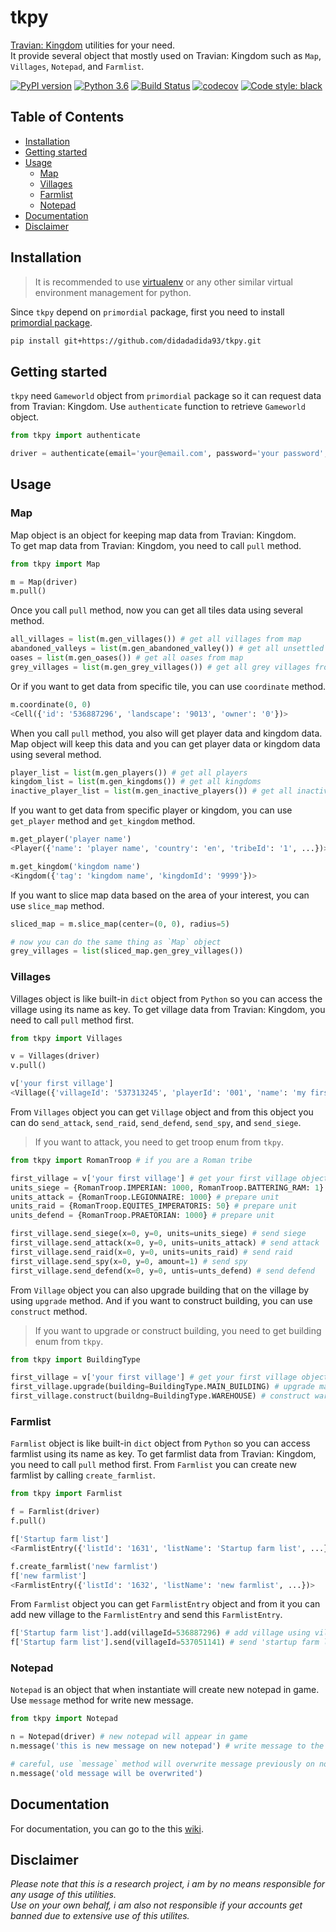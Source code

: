 # tkpy

[Travian: Kingdom](https://www.kingdoms.com) utilities for your need.  
It provide several object that mostly used on Travian: Kingdom such as `Map`, `Villages`, `Notepad`, and `Farmlist`.  

[![PyPI version](https://badge.fury.io/py/tkpy.svg)](https://pypi.org/project/tkpy/) [![Python 3.6](https://img.shields.io/badge/python-3.6+-blue.svg)](https://www.python.org/downloads/release/python-367/) [![Build Status](https://travis-ci.org/didadadida93/tkpy.svg?branch=master)](https://travis-ci.org/didadadida93/tkpy) [![codecov](https://codecov.io/gh/didadadida93/tkpy/branch/master/graph/badge.svg)](https://codecov.io/gh/didadadida93/tkpy) [![Code style: black](https://img.shields.io/badge/code%20style-black-000000.svg)](https://github.com/psf/black)  

## Table of Contents
* [Installation](https://github.com/didadadida93/tkpy#installation)
* [Getting started](https://github.com/didadadida93/tkpy#getting-started)
* [Usage](https://github.com/didadadida93/tkpy#usage)
    * [Map](https://github.com/didadadida93/tkpy#map)
    * [Villages](https://github.com/didadadida93/tkpy#villages)
    * [Farmlist](https://github.com/didadadida93/tkpy#farmlist)
    * [Notepad](https://github.com/didadadida93/tkpy#notepad)
* [Documentation](https://github.com/didadadida93/tkpy#documentation)
* [Disclaimer](https://github.com/didadadida93/tkpy#disclaimer)

## Installation

>It is recommended to use [virtualenv](https://docs.python-guide.org/dev/virtualenvs/) or any other similar virtual environment management for python.

Since `tkpy` depend on `primordial` package, first you need to install [primordial package](https://github.com/didadadida93/primordial).

```sh
pip install git+https://github.com/didadadida93/tkpy.git
```

## Getting started

`tkpy` need `Gameworld` object from `primordial` package so it can request data from Travian: Kingdom. Use `authenticate` function to retrieve `Gameworld` object.  

```python
from tkpy import authenticate

driver = authenticate(email='your@email.com', password='your password', gameworld='com12')
```  

## Usage
### Map

Map object is an object for keeping map data from Travian: Kingdom.  
To get map data from Travian: Kingdom, you need to call `pull` method.

```python
from tkpy import Map

m = Map(driver)
m.pull()
```

Once you call `pull` method, now you can get all tiles data using several method.

```python
all_villages = list(m.gen_villages()) # get all villages from map
abandoned_valleys = list(m.gen_abandoned_valley()) # get all unsettled tiles from map
oases = list(m.gen_oases()) # get all oases from map
grey_villages = list(m.gen_grey_villages()) # get all grey villages from map
```

Or if you want to get data from specific tile, you can use `coordinate` method.

```python
m.coordinate(0, 0)
<Cell({'id': '536887296', 'landscape': '9013', 'owner': '0'})>
```

When you call `pull` method, you also will get player data and kingdom data. Map object will keep this data and you can get player data or kingdom data using several method.

```python
player_list = list(m.gen_players()) # get all players
kingdom_list = list(m.gen_kingdoms()) # get all kingdoms
inactive_player_list = list(m.gen_inactive_players()) # get all inactive players
```

If you want to get data from specific player or kingdom, you can use `get_player` method and `get_kingdom` method.

```python
m.get_player('player name')
<Player({'name': 'player name', 'country': 'en', 'tribeId': '1', ...})>

m.get_kingdom('kingdom name')
<Kingdom({'tag': 'kingdom name', 'kingdomId': '9999'})>
```

If you want to slice map data based on the area of your interest, you can use `slice_map` method.
```python
sliced_map = m.slice_map(center=(0, 0), radius=5)

# now you can do the same thing as `Map` object
grey_villages = list(sliced_map.gen_grey_villages())
```

### Villages
Villages object is like built-in `dict` object from `Python` so you can access the village using its name as key. To get village data from Travian: Kingdom, you need to call `pull` method first.

```python
from tkpy import Villages

v = Villages(driver)
v.pull()

v['your first village']
<Village({'villageId': '537313245', 'playerId': '001', 'name': 'my first village',...})>
```

From `Villages` object you can get `Village` object and from this object you can do `send_attack`, `send_raid`, `send_defend`, `send_spy`, and `send_siege`.

> If you want to attack, you need to get troop enum from `tkpy`.

```python
from tkpy import RomanTroop # if you are a Roman tribe

first_village = v['your first village'] # get your first village object
units_siege = {RomanTroop.IMPERIAN: 1000, RomanTroop.BATTERING_RAM: 1} # prepare unit
units_attack = {RomanTroop.LEGIONNAIRE: 1000} # prepare unit
units_raid = {RomanTroop.EQUITES_IMPERATORIS: 50} # prepare unit
units_defend = {RomanTroop.PRAETORIAN: 1000} # prepare unit

first_village.send_siege(x=0, y=0, units=units_siege) # send siege
first_village.send_attack(x=0, y=0, units=units_attack) # send attack
first_village.send_raid(x=0, y=0, units=units_raid) # send raid
first_village.send_spy(x=0, y=0, amount=1) # send spy
first_village.send_defend(x=0, y=0, untis=unts_defend) # send defend
```

From `Village` object you can also upgrade building that on the village by using `upgrade` method. And if you want to construct building, you can use `construct` method.

> If you want to upgrade or construct building, you need to get building enum from `tkpy`.

```python
from tkpy import BuildingType

first_village = v['your first village'] # get your first village object
first_village.upgrade(building=BuildingType.MAIN_BUILDING) # upgrade main building
first_village.construct(buildng=BuildingType.WAREHOUSE) # construct warehouse
```

### Farmlist
`Farmlist` object is like built-in `dict` object from `Python` so you can access farmlist using its name as key. To get farmlist data from Travian: Kingdom, you need to call `pull` method first. From `Farmlist` you can create new farmlist by calling `create_farmlist`.

```python
from tkpy import Farmlist

f = Farmlist(driver)
f.pull()

f['Startup farm list']
<FarmlistEntry({'listId': '1631', 'listName': 'Startup farm list', ...})>

f.create_farmlist('new farmlist')
f['new farmlist']
<FarmlistEntry({'listId': '1632', 'listName': 'new farmlist', ...})>
```

From `Farmlist` object you can get `FarmlistEntry` object and from it you can add new village to the `FarmlistEntry`  and send this `FarmlistEntry`.

```python
f['Startup farm list'].add(villageId=536887296) # add village using village id to 'Startup farm list'
f['Startup farm list'].send(villageId=537051141) # send 'startup farm list' from village using village id
```

### Notepad
`Notepad` is an object that when instantiate will create new notepad in game. Use `message` method for write new message.

```python
from tkpy import Notepad

n = Notepad(driver) # new notepad will appear in game
n.message('this is new message on new notepad') # write message to the notepad

# careful, use `message` method will overwrite message previously on notepad
n.message('old message will be overwrited')
```

## Documentation
For documentation, you can go to the this [wiki](https://github.com/didadadida93/tkpy/wiki).

## Disclaimer
_Please note that this is a research project, i am by no means responsible for any usage of this utilities._  
_Use on your own behalf, i am also not responsible if your accounts get banned due to extensive use of this utilites._
